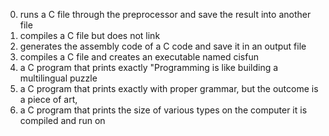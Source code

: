 0. runs a C file through the preprocessor and save the result into another file
1. compiles a C file but does not link
2. generates the assembly code of a C code and save it in an output file
3. compiles a C file and creates an executable named cisfun
4. a C program that prints exactly "Programming is like building a multilingual puzzle
5. a C program that prints exactly with proper grammar, but the outcome is a piece of art,
6. a C program that prints the size of various types on the computer it is compiled and run on
